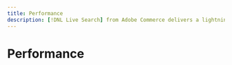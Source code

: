 ```yaml
---
title: Performance
description: [!DNL Live Search] from Adobe Commerce delivers a lightning fast, super-relevant, and intuitive search experience.
---
```

# Performance